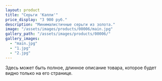 ```yaml
---
layout: product
title: "Серьги 'Капли'"
price_display: "3 900 руб."
description: "Минималистичные серьги из золота."
image: "/assets/images/products/00006/main.jpg"
gallery_path: "/assets/images/products/00006/"
gallery_images:
  - "main.jpg"
  - "1.jpg"
  - "2.jpg"
---
```


Здесь может быть полное, длинное описание товара, которое будет видно только на его странице.  
